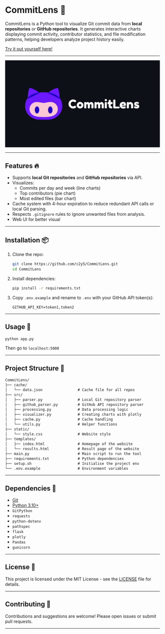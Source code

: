 # CommitLens 🔎

CommitLens is a Python tool to visualize Git commit data from **local repositories** or **GitHub repositories**. It generates interactive charts displaying commit activity, contributor statistics, and file modification patterns, helping developers analyze project history easily.

[Try it out yourself here!](https://commitlens.iamsky.hackclub.app)

---

![Banner](./img/CommitLensBanner.jpg)

---

## Features 🔥

- Supports **local Git repositories** and **GitHub repositories** via API.
- Visualizes:
  - Commits per day and week (line charts)
  - Top contributors (pie chart)
  - Most edited files (bar chart)
- Cache system with 4-hour expiration to reduce redundant API calls or local Git parsing.
- Respects `.gitignore` rules to ignore unwanted files from analysis.
- Web UI for better visual

---

## Installation 📦

1. Clone the repo:
    ```bash
   git clone https://github.com/c2y5/CommitLens.git
   cd CommitLens
    ```

2. Install dependencies:

   ```bash
   pip install -r requirements.txt
   ```

3. Copy `.env.example` and rename to `.env` with your GitHub API token(s):

   ```
   GITHUB_API_KEY=token1,token2
   ```

---

## Usage 🚀


```bash
python app.py
```
Then go to ``localhost:5000``

---

## Project Structure 📂

```
CommitLens/
├── cache/
│   └── data.json                # Cache file for all repos
├── src/
│   ├── parser.py                # Local Git repository parser
│   ├── github_parser.py         # GitHub API repository parser
│   ├── processing.py            # Data processing logic
│   ├── visualizer.py            # Creating charts with plotly
│   ├── cache.py                 # Cache handling
│   └── utils.py                 # Helper functions
├── static/
│   └── style.css                # Website style
├── templates/
│   ├── index.html               # Homepage of the website
│   └── results.html             # Result page of the website
├── main.py                      # Main script to run the tool
├── requirements.txt             # Python dependencies
├── setup.sh                     # Initialise the project env
└── .env.example                 # Environment variables
```

---

## Dependencies 🔨

* [Git](https://git-scm.com/)
* [Python 3.10+](https://www.python.org/)
* `GitPython`
* `requests`
* `python-dotenv`
* `pathspec`
* `flask`
* `plotly`
* `Pandas`
* `gunicorn`

---

## License 📄

This project is licensed under the MIT License - see the [LICENSE](./LICENSE) file for details.

---

## Contributing 🤝

Contributions and suggestions are welcome! Please open issues or submit pull requests.

---